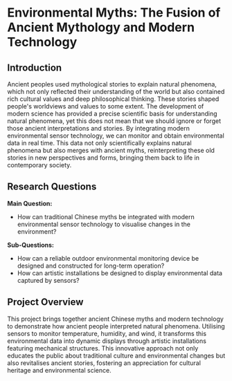 # Environmental Myths: The Fusion of Ancient Mythology and Modern Technology

## Introduction
Ancient peoples used mythological stories to explain natural phenomena, which not only reflected their understanding of the world but also contained rich cultural values and deep philosophical thinking. These stories shaped people's worldviews and values to some extent. The development of modern science has provided a precise scientific basis for understanding natural phenomena, yet this does not mean that we should ignore or forget those ancient interpretations and stories. By integrating modern environmental sensor technology, we can monitor and obtain environmental data in real time. This data not only scientifically explains natural phenomena but also merges with ancient myths, reinterpreting these old stories in new perspectives and forms, bringing them back to life in contemporary society.

## Research Questions
**Main Question:**
- How can traditional Chinese myths be integrated with modern environmental sensor technology to visualise changes in the environment?

**Sub-Questions:**
- How can a reliable outdoor environmental monitoring device be designed and constructed for long-term operation?
- How can artistic installations be designed to display environmental data captured by sensors?

## Project Overview
This project brings together ancient Chinese myths and modern technology to demonstrate how ancient people interpreted natural phenomena. Utilising sensors to monitor temperature, humidity, and wind, it transforms this environmental data into dynamic displays through artistic installations featuring mechanical structures. This innovative approach not only educates the public about traditional culture and environmental changes but also revitalises ancient stories, fostering an appreciation for cultural heritage and environmental science.


